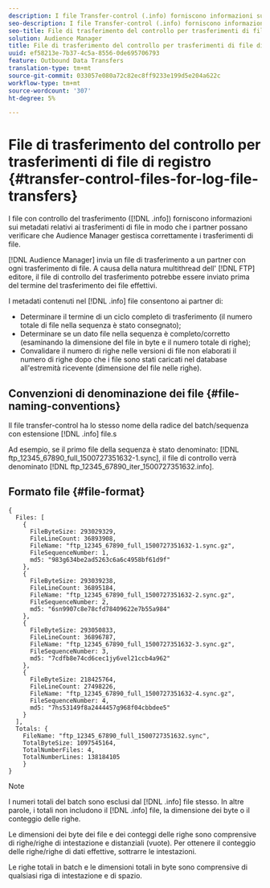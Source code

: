```yaml
---
description: I file Transfer-control (.info) forniscono informazioni sui metadati sui trasferimenti di file in modo che i partner possano verificare che  Audience Manager gestisca correttamente i trasferimenti di file.
seo-description: I file Transfer-control (.info) forniscono informazioni sui metadati sui trasferimenti di file in modo che i partner possano verificare che  Audience Manager gestisca correttamente i trasferimenti di file.
seo-title: File di trasferimento del controllo per trasferimenti di file di registro
solution: Audience Manager
title: File di trasferimento del controllo per trasferimenti di file di registro
uuid: ef58213e-7b37-4c5a-8556-0de695706793
feature: Outbound Data Transfers
translation-type: tm+mt
source-git-commit: 033057e080a72c82ec8ff9233e199d5e204a622c
workflow-type: tm+mt
source-wordcount: '307'
ht-degree: 5%

---
```



# File di trasferimento del controllo per trasferimenti di file di registro {#transfer-control-files-for-log-file-transfers}

I file con controllo del trasferimento ([!DNL .info]) forniscono informazioni sui metadati relativi ai trasferimenti di file in modo che i partner possano verificare che  Audience Manager gestisca correttamente i trasferimenti di file.

[!DNL Audience Manager] invia un file di trasferimento a un partner con ogni trasferimento di file. A causa della natura multithread dell&#39; [!DNL FTP] editore, il file di controllo del trasferimento potrebbe essere inviato prima del termine del trasferimento dei file effettivi.

I metadati contenuti nel [!DNL .info] file consentono ai partner di:

* Determinare il termine di un ciclo completo di trasferimento (il numero totale di file nella sequenza è stato consegnato);
* Determinare se un dato file nella sequenza è completo/corretto (esaminando la dimensione del file in byte e il numero totale di righe);
* Convalidare il numero di righe nelle versioni di file non elaborati il numero di righe dopo che i file sono stati caricati nel database all&#39;estremità ricevente (dimensione del file nelle righe).

## Convenzioni di denominazione dei file {#file-naming-conventions}

Il file transfer-control ha lo stesso nome della radice del batch/sequenza con estensione [!DNL .info] file.s

Ad esempio, se il primo file della sequenza è stato denominato: [!DNL ftp_12345_67890_full_1500727351632-1.sync], il file di controllo verrà denominato [!DNL ftp_12345_67890_iter_1500727351632.info].

## Formato file {#file-format}

```
{
  Files: [
    {
      FileByteSize: 293029329,
      FileLineCount: 36893908,
      FileName: "ftp_12345_67890_full_1500727351632-1.sync.gz",
      FileSequenceNumber: 1,
      md5: "983g634be2ad5263c6a6c4958bf61d9f"
    },
    {
      FileByteSize: 293039238,
      FileLineCount: 36895184,
      FileName: "ftp_12345_67890_full_1500727351632-2.sync.gz",
      FileSequenceNumber: 2,
      md5: "6sn9907c8e78cfd78409622e7b55a984"
    },
    {
      FileByteSize: 293050833,
      FileLineCount: 36896787,
      FileName: "ftp_12345_67890_full_1500727351632-3.sync.gz",
      FileSequenceNumber: 3,
      md5: "7cdfb8e74cd6cec1jy6vel21ccb4a962"
    },
    {
      FileByteSize: 218425764,
      FileLineCount: 27498226,
      FileName: "ftp_12345_67890_full_1500727351632-4.sync.gz",
      FileSequenceNumber: 4,
      md5: "7hs53149f8a2444457g968f04cbbdee5"
    }
  ],
  Totals: {
    FileName: "ftp_12345_67890_full_1500727351632.sync",
    TotalByteSize: 1097545164,
    TotalNumberFiles: 4,
    TotalNumberLines: 138184105
    }
}
```

>[!NOTE]
>
> I numeri totali del batch sono esclusi dal [!DNL .info] file stesso. In altre parole, i totali non includono il [!DNL .info] file, la dimensione dei byte o il conteggio delle righe.
>
> Le dimensioni dei byte dei file e dei conteggi delle righe sono comprensive di righe/righe di intestazione e distanziali (vuote). Per ottenere il conteggio delle righe/righe di dati effettive, sottrarre le intestazioni.
>
> Le righe totali in batch e le dimensioni totali in byte sono comprensive di qualsiasi riga di intestazione e di spazio.